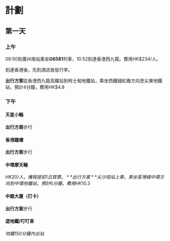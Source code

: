 # 計劃
## 第一天
### 上午
09:50到廣州南站乘坐**G6581**列車，10:52到達香港西九龍。費用HK$234/人。

到達香港後，先到酒店放低行李。

**出行方案**從香港西九龍高鐵站到柯士甸地鐵站，乘坐西鐵綫紅磡方向至尖東地鐵站，預計4分鐘，費用HK$4.8

### 下午
#### 天星小輪
**出行方案**步行
#### 香港鐘樓
**出行方案**步行
#### 中環摩天輪
HK$20/人，攜程提前1日買票。
**出行方案**尖沙咀站上車，乘坐荃灣綫中環方向到中環地鐵站，預計6分鐘，費用HK$10.3
#### 中銀大廈（打卡）
**出行方案**步行
#### 遊地鐵/叮叮車
*地鐵150分鐘內出站*
